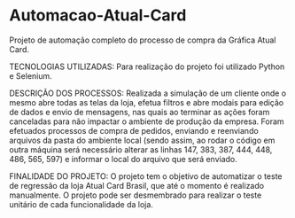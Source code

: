 # Automacao-Atual-Card
 Projeto de automação completo do processo de compra da Gráfica Atual Card.
 
 
TECNOLOGIAS UTILIZADAS:
 Para realização do projeto foi utilizado Python e Selenium.
 
 DESCRIÇÃO DOS PROCESSOS:
 Realizada a simulação de um cliente onde o mesmo abre todas as telas da loja, efetua filtros e abre modais para edição de dados e envio de mensagens, nas quais ao terminar as ações foram canceladas para não impactar o ambiente de produção da empresa.
 Foram efetuados processos de compra de pedidos, enviando e reenviando arquivos da pasta do ambiente local (sendo assim, ao rodar o código em outra máquina será necessário alterar as linhas 147, 383, 387, 444, 448, 486, 565, 597) e informar o local do arquivo que será enviado.
 
 FINALIDADE DO PROJETO:
 O projeto tem o objetivo de automatizar o teste de regressão da loja Atual Card Brasil, que até o momento é realizado manualmente.
 O projeto pode ser desmembrado para realizar o teste unitário de cada funcionalidade da loja.
